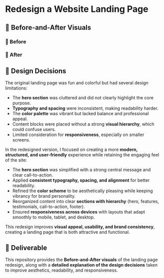 # Redesign a Website Landing Page  

## 📸 Before-and-After Visuals  

### 🔹 Before  
 

### 🔹 After  



## 🎨 Design Decisions  

The original landing page was fun and colorful but had several design limitations:  
- The **hero section** was cluttered and did not clearly highlight the core purpose.  
- **Typography and spacing** were inconsistent, making readability harder.  
- The **color palette** was vibrant but lacked balance and professional appeal.  
- Content blocks were placed without a strong **visual hierarchy**, which could confuse users.  
- Limited consideration for **responsiveness**, especially on smaller screens.  

In the redesigned version, I focused on creating a more **modern, structured, and user-friendly** experience while retaining the engaging feel of the site:  
- The **hero section** was simplified with a strong central message and clear call-to-action.  
- Applied **consistent typography, spacing, and alignment** for better readability.  
- Refined the **color scheme** to be aesthetically pleasing while keeping vibrancy for brand personality.  
- Reorganized content into clear **sections with hierarchy** (hero, features, testimonials, call-to-action, footer).  
- Ensured **responsiveness across devices** with layouts that adapt smoothly to mobile, tablet, and desktop.  

This redesign improves **visual appeal, usability, and brand consistency**, creating a landing page that is both attractive and functional.  


## 🚀 Deliverable  
This repository provides the **Before-and-After visuals** of the landing page redesign, along with a **detailed explanation of the design decisions** taken to improve aesthetics, readability, and responsiveness.  
